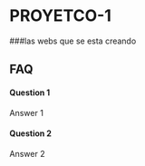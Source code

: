 # PROYETCO-1
###las webs que se esta creando


## FAQ

#### Question 1

Answer 1

#### Question 2

Answer 2

